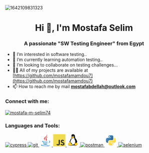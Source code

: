 
![1642109831323](https://user-images.githubusercontent.com/104687525/212586002-4a3d2cbd-fc1b-4eae-bfb2-1bac93773649.jpeg)



<h1 align="center">Hi 👋, I'm Mostafa Selim</h1>
<h3 align="center">A passionate "SW Testing Engineer" from Egypt</h3>

- 👀 I’m interested in software testing..
- 🌱 I’m currently learning automation testing..
- 💞️ I’m looking to collaborate on testing challenges...
- 👨‍💻 All of my projects are available at [https://github.com/mostafamamdou7](https://github.com/mostafamamdou7)
- 📫 How to reach me by mail **mostafabdellah@outlook.com**

<h3 align="left">Connect with me:</h3>
<p align="left">
<a href="https://linkedin.com/in/mostafa-m-selim74" target="blank"><img align="center" src="https://raw.githubusercontent.com/rahuldkjain/github-profile-readme-generator/master/src/images/icons/Social/linked-in-alt.svg" alt="mostafa-m-selim74" height="30" width="40" /></a>
</p>

<h3 align="left">Languages and Tools:</h3>
<p align="left"> <a href="https://www.cypress.io" target="_blank" rel="noreferrer"> <img src="https://raw.githubusercontent.com/simple-icons/simple-icons/6e46ec1fc23b60c8fd0d2f2ff46db82e16dbd75f/icons/cypress.svg" alt="cypress" width="40" height="40"/> </a> <a href="https://git-scm.com/" target="_blank" rel="noreferrer"> <img src="https://www.vectorlogo.zone/logos/git-scm/git-scm-icon.svg" alt="git" width="40" height="40"/> </a> <a href="https://www.java.com" target="_blank" rel="noreferrer"> <img src="https://raw.githubusercontent.com/devicons/devicon/master/icons/java/java-original.svg" alt="java" width="40" height="40"/> </a> <a href="https://developer.mozilla.org/en-US/docs/Web/JavaScript" target="_blank" rel="noreferrer"> <img src="https://raw.githubusercontent.com/devicons/devicon/master/icons/javascript/javascript-original.svg" alt="javascript" width="40" height="40"/> </a> <a href="https://www.linux.org/" target="_blank" rel="noreferrer"> <img src="https://raw.githubusercontent.com/devicons/devicon/master/icons/linux/linux-original.svg" alt="linux" width="40" height="40"/> </a> <a href="https://postman.com" target="_blank" rel="noreferrer"> <img src="https://www.vectorlogo.zone/logos/getpostman/getpostman-icon.svg" alt="postman" width="40" height="40"/> </a> <a href="https://www.python.org" target="_blank" rel="noreferrer"> <img src="https://raw.githubusercontent.com/devicons/devicon/master/icons/python/python-original.svg" alt="python" width="40" height="40"/> </a> <a href="https://www.selenium.dev" target="_blank" rel="noreferrer"> <img src="https://raw.githubusercontent.com/detain/svg-logos/780f25886640cef088af994181646db2f6b1a3f8/svg/selenium-logo.svg" alt="selenium" width="40" height="40"/> </a> </p>





<!-- <p>&nbsp;<img align="center" src="https://github-readme-stats.vercel.app/api?username=mostafamamdou7&show_icons=true&locale=en" alt="mostafamamdou7" /></p> -->

<!-- <p><img align="center" src="https://github-readme-streak-stats.herokuapp.com/?user=mostafamamdou7&" alt="mostafamamdou7" /></p> -->


<!---
mostafamamdou7/mostafamamdou7 is a ✨ special ✨ repository because its `README.md` (this file) appears on your GitHub profile.
You can click the Preview link to take a look at your changes.
--->
